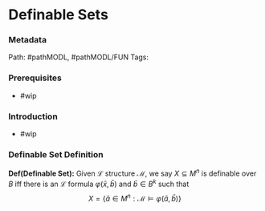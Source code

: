 # Definable Sets
### Metadata
Path: #pathMODL, #pathMODL/FUN
Tags: 

### Prerequisites
- #wip
### Introduction
- #wip
### Definable Set Definition
**Def(Definable Set):** Given $\mathcal L$ structure $\mathcal M$, we say $X \subseteq M^n$ is definable over $B$ iff there is an $\mathcal L$ formula $\varphi(\bar x, \bar b)$ and $\bar b \in B^k$ such that 
$$X = \{\bar a \in M^n : \mathcal M \models \varphi(\bar a, \bar b)\} $$
